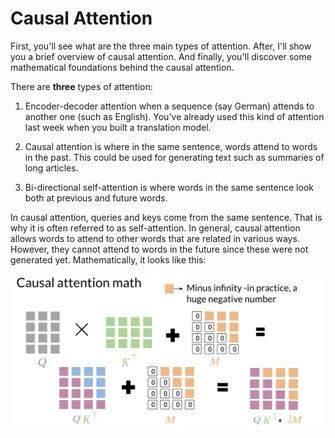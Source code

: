 # Causal Attention

First, you'll see what are the three main types of attention. After, I'll show you a brief overview of causal attention. And finally, you'll discover some mathematical foundations behind the causal attention. 

There are **three** types of attention:

1) Encoder-decoder attention when a sequence (say German) attends to another one (such as English). You've already used this kind of attention last week when you built a translation model.

2) Causal attention is where in the same sentence, words attend to words in the past. This could be used for generating text such as summaries of long articles.

3)  Bi-directional self-attention is where words in the same sentence look both at previous and future words. 

In causal attention, queries and keys come from the same sentence. That is why it is often referred to as self-attention.  In general, causal attention allows words to attend to other words that are related in various ways. However, they cannot attend to words in the future since these were not generated yet. Mathematically, it looks like this: 

![](LQgww68GRCWIMMOvBoQlxQ_fd402281e4694332a10ab10c12468460_Screen-Shot-2020-11-06-at-4..png)
